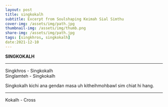 ```yaml
---
layout: post  
title: singkokalh  
subtitle: Excerpt from Soulshaping Keimah Sial Simthu  
cover-img: /assets/img/path.jpg  
thumbnail-img: /assets/img/thumb.png  
share-img: /assets/img/path.jpg  
tags: [singkhros, singkokalh]  
date:2021-12-10
--- 
```

**SINGKOKALH**  

***
Singkhros - Singkokalh  
Singlamteh - Singkokalh 

Singkokalh kichi ana gendan masa uh kitheihmohbawl sim chiat hi hang.  

***

Kokalh - Cross  


